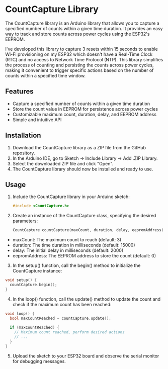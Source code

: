 # CountCapture Library

The CountCapture library is an Arduino library that allows you to capture a specified number of counts within a given time duration. It provides an easy way to track and store counts across power cycles using the ESP32's EEPROM.

I've developed this library to capture 3 resets within 15 seconds to enable Wi-Fi provisioning on my ESP32 which doesn't have a Real-Time Clock (RTC) and no access to Network Time Protocol (NTP). This library simplifies the process of counting and persisting the counts across power cycles, making it convenient to trigger specific actions based on the number of counts within a specified time window.

## Features

- Capture a specified number of counts within a given time duration
- Store the count value in EEPROM for persistence across power cycles
- Customizable maximum count, duration, delay, and EEPROM address
- Simple and intuitive API

## Installation

1. Download the CountCapture library as a ZIP file from the GitHub repository.
2. In the Arduino IDE, go to Sketch -> Include Library -> Add .ZIP Library.
3. Select the downloaded ZIP file and click "Open".
4. The CountCapture library should now be installed and ready to use.

## Usage

1. Include the CountCapture library in your Arduino sketch:
   ```cpp
   #include <CountCapture.h> 

2. Create an instance of the CountCapture class, specifying the desired parameters:
   ```cpp
   CountCapture countCapture(maxCount, duration, delay, eepromAddress);
   ```

- maxCount: The maximum count to reach (default: 3)
- duration: The time duration in milliseconds (default: 15000)
- delay: The initial delay in milliseconds (default: 2000)
- eepromAddress: The EEPROM address to store the count (default: 0)


3. In the setup() function, call the begin() method to initialize the CountCapture instance:
```cpp
void setup() {
  countCapture.begin();
}
```
4. In the loop() function, call the update() method to update the count and check if the maximum count has been reached:
```cpp
void loop() {
  bool maxCountReached = countCapture.update();
  
  if (maxCountReached) {
    // Maximum count reached, perform desired actions
    // ...
  }
}
```
5. Upload the sketch to your ESP32 board and observe the serial monitor for debugging messages.
